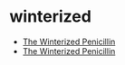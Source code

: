 # winterized

 * [The Winterized Penicillin](../../index/t/the-winterized-penicillin.json)
 * [The Winterized Penicillin](../../index/t/the-winterized-penicillin.json)
